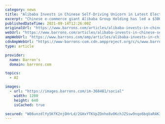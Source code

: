 ```yaml
---
category: news
title: "Alibaba Invests in Chinese Self-Driving Unicorn in Latest Electric Vehicle Move"
excerpt: "Chinese e-commerce giant Alibaba Group Holding has led a $300 million funding round for one of China’s newest self-driving car start-ups. Shenzhen-based Deeproute said in a statement on Tuesday ..."
publishedDateTime: 2021-09-14T12:26:00Z
originalUrl: "https://www.barrons.com/articles/alibaba-invests-in-chinese-self-driving-unicorn-in-latest-electric-vehicle-move-51631636823"
webUrl: "https://www.barrons.com/articles/alibaba-invests-in-chinese-self-driving-unicorn-in-latest-electric-vehicle-move-51631636823"
ampWebUrl: "https://www.barrons.com/amp/articles/alibaba-invests-in-chinese-self-driving-unicorn-in-latest-electric-vehicle-move-51631636823"
cdnAmpWebUrl: "https://www-barrons-com.cdn.ampproject.org/c/s/www.barrons.com/amp/articles/alibaba-invests-in-chinese-self-driving-unicorn-in-latest-electric-vehicle-move-51631636823"
type: article

provider:
  name: Barron's
  domain: barrons.com

topics:
  - AI

images:
  - url: "https://images.barrons.com/im-368481/social"
    width: 1280
    height: 640
    isCached: true

secured: "W86unzdlYy5KfK2njOHrLd/2GHxYTKVpZOnho8v0KchJZSsw9nqo6bqUaR4K3/53d6m2MNmogz+7RxvaLy7gDwulyWrX4cOD+U7gaAUFkKQJQp/HSKZtwKxvPCH1XII0GnGLELjjJQzcRm/6FJd3kh5HA0pjc2kn4O2U5RjgljT73IxYJStKrIVxBmbbG5iU5ihyjAuVR2Qy3nT+TjUNC62CRdJSb207QxPGgYJzUJvz57hFfhWzJdbiyve+lDFikVWnMiEyJaThUydLG6cvR9tWwmp3vD4uQStlkDj4ZjMh03+/YAeZ71k+7VVzqgtSa0zpFji4wwO24EOCN5koxCHUAKqdl8QXHIYl/6xyQmM=;8omialvSl2QuY2X/FAYyKQ=="
---
```



